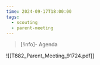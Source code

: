 ```yaml
---
time: 2024-09-17T18:00:00
tags:
  - scouting
  - parent-meeting
---
```



> [!info]- Agenda
> 
![[T882_Parent_Meeting_91724.pdf]]
